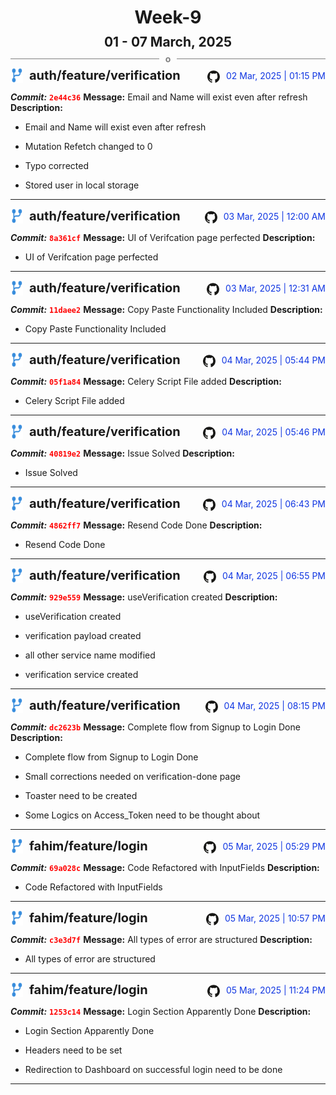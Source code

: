 <h1 style="text-align:center; margin-bottom:10px">Week-9</h1>
<h2 style="text-align:center; margin:0px">01 - 07 March, 2025</h2>
<div style="display: flex; align-items: center; justify-content: center;">
  <hr style="flex: 1; background-color: gray;" />
  <span style="padding: 0 10px;font-weight:bold; color:gray">o</span>
  <hr style="flex: 1; background-color: gray;" />
</div>

<div style="display: flex; justify-content: space-between; align-items:end;">
  <div style="display:flex">
      <img src="../assets/branch.svg" alt="GitHub Logo"  style="width:20px; margin:0 10px 0 0">
      <h3 style="margin: 0; padding:0; font-weight: bold; font-size:20px;">auth/feature/verification</h3>
  </div>
  <div style="display:flex">
  <img src="../assets/github.svg" alt="GitHub Logo" style="width:20px">
    <span style="color:rgb(16, 54, 226); text-align: right; margin:0 0 0 10px; padding:0px;">02 Mar, 2025 | 01:15 PM</span>
  </div>
</div>

**_Commit:_** <code style="color: red; font-weight: bold;">2e44c36</code>
**Message:** Email and Name will exist even after refresh
**Description:**
- Email and Name will exist even after refresh

- Mutation Refetch changed to 0
- Typo corrected
- Stored user in local storage
---
<div style="display: flex; justify-content: space-between; align-items:end;">
  <div style="display:flex">
      <img src="../assets/branch.svg" alt="GitHub Logo"  style="width:20px; margin:0 10px 0 0">
      <h3 style="margin: 0; padding:0; font-weight: bold; font-size:20px;">auth/feature/verification</h3>
  </div>
  <div style="display:flex">
  <img src="../assets/github.svg" alt="GitHub Logo" style="width:20px">
    <span style="color:rgb(16, 54, 226); text-align: right; margin:0 0 0 10px; padding:0px;">03 Mar, 2025 | 12:00 AM</span>
  </div>
</div>

**_Commit:_** <code style="color: red; font-weight: bold;">8a361cf</code>
**Message:** UI of Verifcation page perfected
**Description:**
- UI of Verifcation page perfected
---
<div style="display: flex; justify-content: space-between; align-items:end;">
  <div style="display:flex">
      <img src="../assets/branch.svg" alt="GitHub Logo"  style="width:20px; margin:0 10px 0 0">
      <h3 style="margin: 0; padding:0; font-weight: bold; font-size:20px;">auth/feature/verification</h3>
  </div>
  <div style="display:flex">
  <img src="../assets/github.svg" alt="GitHub Logo" style="width:20px">
    <span style="color:rgb(16, 54, 226); text-align: right; margin:0 0 0 10px; padding:0px;">03 Mar, 2025 | 12:31 AM</span>
  </div>
</div>

**_Commit:_** <code style="color: red; font-weight: bold;">11daee2</code>
**Message:** Copy Paste Functionality Included
**Description:**
- Copy Paste Functionality Included
---
<div style="display: flex; justify-content: space-between; align-items:end;">
  <div style="display:flex">
      <img src="../assets/branch.svg" alt="GitHub Logo"  style="width:20px; margin:0 10px 0 0">
      <h3 style="margin: 0; padding:0; font-weight: bold; font-size:20px;">auth/feature/verification</h3>
  </div>
  <div style="display:flex">
  <img src="../assets/github.svg" alt="GitHub Logo" style="width:20px">
    <span style="color:rgb(16, 54, 226); text-align: right; margin:0 0 0 10px; padding:0px;">04 Mar, 2025 | 05:44 PM</span>
  </div>
</div>

**_Commit:_** <code style="color: red; font-weight: bold;">05f1a84</code>
**Message:** Celery Script File added
**Description:**
- Celery Script File added
---
<div style="display: flex; justify-content: space-between; align-items:end;">
  <div style="display:flex">
      <img src="../assets/branch.svg" alt="GitHub Logo"  style="width:20px; margin:0 10px 0 0">
      <h3 style="margin: 0; padding:0; font-weight: bold; font-size:20px;">auth/feature/verification</h3>
  </div>
  <div style="display:flex">
  <img src="../assets/github.svg" alt="GitHub Logo" style="width:20px">
    <span style="color:rgb(16, 54, 226); text-align: right; margin:0 0 0 10px; padding:0px;">04 Mar, 2025 | 05:46 PM</span>
  </div>
</div>

**_Commit:_** <code style="color: red; font-weight: bold;">40819e2</code>
**Message:** Issue Solved
**Description:**
- Issue Solved
---
<div style="display: flex; justify-content: space-between; align-items:end;">
  <div style="display:flex">
      <img src="../assets/branch.svg" alt="GitHub Logo"  style="width:20px; margin:0 10px 0 0">
      <h3 style="margin: 0; padding:0; font-weight: bold; font-size:20px;">auth/feature/verification</h3>
  </div>
  <div style="display:flex">
  <img src="../assets/github.svg" alt="GitHub Logo" style="width:20px">
    <span style="color:rgb(16, 54, 226); text-align: right; margin:0 0 0 10px; padding:0px;">04 Mar, 2025 | 06:43 PM</span>
  </div>
</div>

**_Commit:_** <code style="color: red; font-weight: bold;">4862ff7</code>
**Message:** Resend Code Done
**Description:**
- Resend Code Done
---
<div style="display: flex; justify-content: space-between; align-items:end;">
  <div style="display:flex">
      <img src="../assets/branch.svg" alt="GitHub Logo"  style="width:20px; margin:0 10px 0 0">
      <h3 style="margin: 0; padding:0; font-weight: bold; font-size:20px;">auth/feature/verification</h3>
  </div>
  <div style="display:flex">
  <img src="../assets/github.svg" alt="GitHub Logo" style="width:20px">
    <span style="color:rgb(16, 54, 226); text-align: right; margin:0 0 0 10px; padding:0px;">04 Mar, 2025 | 06:55 PM</span>
  </div>
</div>

**_Commit:_** <code style="color: red; font-weight: bold;">929e559</code>
**Message:** useVerification created
**Description:**
- useVerification created

- verification payload created
- all other service name modified
- verification service created
---
<div style="display: flex; justify-content: space-between; align-items:end;">
  <div style="display:flex">
      <img src="../assets/branch.svg" alt="GitHub Logo"  style="width:20px; margin:0 10px 0 0">
      <h3 style="margin: 0; padding:0; font-weight: bold; font-size:20px;">auth/feature/verification</h3>
  </div>
  <div style="display:flex">
  <img src="../assets/github.svg" alt="GitHub Logo" style="width:20px">
    <span style="color:rgb(16, 54, 226); text-align: right; margin:0 0 0 10px; padding:0px;">04 Mar, 2025 | 08:15 PM</span>
  </div>
</div>

**_Commit:_** <code style="color: red; font-weight: bold;">dc2623b</code>
**Message:** Complete flow from Signup to Login Done
**Description:**
- Complete flow from Signup to Login Done

- Small corrections needed on verification-done page
- Toaster need to be created
- Some Logics on Access_Token need to be thought about
---
<div style="display: flex; justify-content: space-between; align-items:end;">
  <div style="display:flex">
      <img src="../assets/branch.svg" alt="GitHub Logo"  style="width:20px; margin:0 10px 0 0">
      <h3 style="margin: 0; padding:0; font-weight: bold; font-size:20px;">fahim/feature/login</h3>
  </div>
  <div style="display:flex">
  <img src="../assets/github.svg" alt="GitHub Logo" style="width:20px">
    <span style="color:rgb(16, 54, 226); text-align: right; margin:0 0 0 10px; padding:0px;">05 Mar, 2025 | 05:29 PM</span>
  </div>
</div>

**_Commit:_** <code style="color: red; font-weight: bold;">69a028c</code>
**Message:** Code Refactored with InputFields
**Description:**
- Code Refactored with InputFields
---
<div style="display: flex; justify-content: space-between; align-items:end;">
  <div style="display:flex">
      <img src="../assets/branch.svg" alt="GitHub Logo"  style="width:20px; margin:0 10px 0 0">
      <h3 style="margin: 0; padding:0; font-weight: bold; font-size:20px;">fahim/feature/login</h3>
  </div>
  <div style="display:flex">
  <img src="../assets/github.svg" alt="GitHub Logo" style="width:20px">
    <span style="color:rgb(16, 54, 226); text-align: right; margin:0 0 0 10px; padding:0px;">05 Mar, 2025 | 10:57 PM</span>
  </div>
</div>

**_Commit:_** <code style="color: red; font-weight: bold;">c3e3d7f</code>
**Message:** All types of error are structured
**Description:**
- All types of error are structured
---
<div style="display: flex; justify-content: space-between; align-items:end;">
  <div style="display:flex">
      <img src="../assets/branch.svg" alt="GitHub Logo"  style="width:20px; margin:0 10px 0 0">
      <h3 style="margin: 0; padding:0; font-weight: bold; font-size:20px;">fahim/feature/login</h3>
  </div>
  <div style="display:flex">
  <img src="../assets/github.svg" alt="GitHub Logo" style="width:20px">
    <span style="color:rgb(16, 54, 226); text-align: right; margin:0 0 0 10px; padding:0px;">05 Mar, 2025 | 11:24 PM</span>
  </div>
</div>

**_Commit:_** <code style="color: red; font-weight: bold;">1253c14</code>
**Message:** Login Section Apparently Done
**Description:**
- Login Section Apparently Done

-  Headers need to be set
- Redirection to Dashboard on successful login need to be done
---
